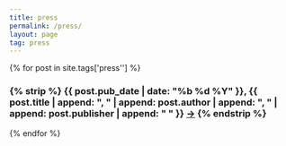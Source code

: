 ```yaml
---
title: press
permalink: /press/
layout: page
tag: press
---
```



{% for post in site.tags['press''] %}
    <h3>{% strip %} {{ post.pub_date | date: "%b %d %Y" }}, {{ post.title | append: ", " | append: post.author | append: ", " | append: post.publisher | append: " " }} <a href= "{{post.pub_url}}">→</a> {% endstrip %}</h3>
{% endfor %}
